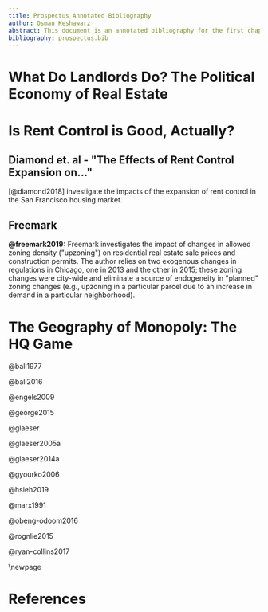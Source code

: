 ```yaml
---
title: Prospectus Annotated Bibliography
author: Osman Keshawarz
abstract: This document is an annotated bibliography for the first chapter of my prospectus. It should contain 20-25 sources.
bibliography: prospectus.bib
---
```


# What Do Landlords Do? The Political Economy of Real Estate

# Is Rent Control is Good, Actually?


## Diamond et. al - "The Effects of Rent Control Expansion on..."

[@diamond2018] investigate the impacts of the expansion of rent control in the San Francisco housing market. 

## Freemark

**@freemark2019:** Freemark investigates the impact of changes in allowed zoning density ("upzoning") on residential real estate sale prices and construction permits. The author relies on two exogenous changes in regulations in Chicago, one in 2013 and the other in 2015; these zoning changes were city-wide and eliminate a source of endogeneity in "planned" zoning changes (e.g., upzoning in a particular parcel due to an increase in demand in a particular neighborhood). 


# The Geography of Monopoly: The HQ Game

@ball1977

@ball2016

@engels2009

@george2015

@glaeser

@glaeser2005a

@glaeser2014a

@gyourko2006

@hsieh2019

@marx1991

@obeng-odoom2016

@rognlie2015

@ryan-collins2017


\newpage

# References 
